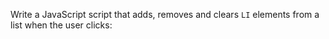 Write a JavaScript script that adds, removes and clears ```LI``` elements from a list when the user clicks:
